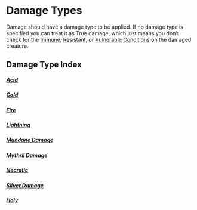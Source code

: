 # Damage Types
Damage should have a damage type to be applied. If no damage type is specified you can treat it as True damage, which just means you don't check for the [Immune](../Conditions/Immune.md), [Resistant](../Conditions/Resistant.md), or [Vulnerable](../Conditions/Vulnerable.md) [Conditions](../Conditions/!Conditions.md) on the damaged creature.
## Damage Type Index
##### [Acid](Acid.md)
##### [Cold](Cold.md)
##### [Fire](Fire.md)
##### [Lightning](Lightning.md)
##### [Mundane Damage](Mundane%20Damage.md)
##### [Mythril Damage](Mythril%20Damage.md)
##### [Necrotic](Necrotic.md)
##### [Silver Damage](Silver%20Damage.md)
##### [Holy](Holy.md)
